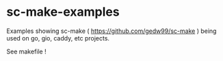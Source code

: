 # sc-make-examples

Examples showing sc-make ( https://github.com/gedw99/sc-make ) being used on go, gio, caddy, etc projects.

See makefile !
